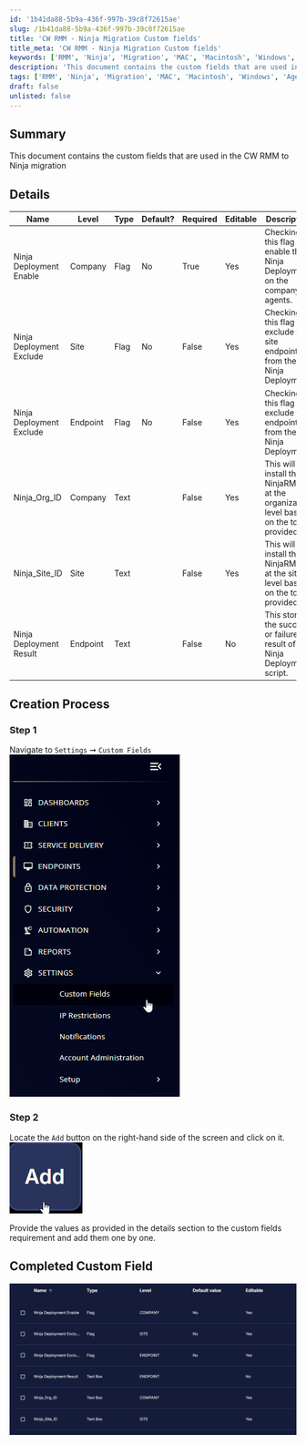 ```yaml
---
id: '1b41da88-5b9a-436f-997b-39c8f72615ae'
slug: /1b41da88-5b9a-436f-997b-39c8f72615ae
title: 'CW RMM - Ninja Migration Custom fields'
title_meta: 'CW RMM - Ninja Migration Custom fields'
keywords: ['RMM', 'Ninja', 'Migration', 'MAC', 'Macintosh', 'Windows', 'Agent', 'Install']
description: 'This document contains the custom fields that are used in the CW RMM to Ninja migration'
tags: ['RMM', 'Ninja', 'Migration', 'MAC', 'Macintosh', 'Windows', 'Agent', 'Install']
draft: false
unlisted: false
---
```


## Summary

This document contains the custom fields that are used in the CW RMM to Ninja migration

## Details

| Name                     | Level   | Type  | Default? | Required | Editable | Description                                                                 |
|--------------------------|---------|-------|----------|----------|----------|-----------------------------------------------------------------------------|
| Ninja Deployment Enable  | Company | Flag  | No       | True     | Yes      | Checking this flag will enable the Ninja Deployment on the company agents.  |
| Ninja Deployment Exclude | Site    | Flag  | No       | False    | Yes      | Checking this flag will exclude the site endpoints from the Ninja Deployment. |
| Ninja Deployment Exclude | Endpoint| Flag  | No       | False    | Yes      | Checking this flag will exclude the endpoint from the Ninja Deployment.     |
| Ninja_Org_ID             | Company | Text  |          | False    | Yes      | This will install the NinjaRMM at the organization level based on the token provided. |
| Ninja_Site_ID            | Site    | Text  |          | False    | Yes      | This will install the NinjaRMM at the site level based on the token provided. |
| Ninja Deployment Result  | Endpoint| Text  |          | False    | No       | This stores the success or failure result of the Ninja Deployment script.   |


## Creation Process

### Step 1

Navigate to `Settings` ➞ `Custom Fields`  
![Step1](../../../static/img/cw-rmm-custom-fields-common-screenshots/step1.png)

### Step 2

Locate the `Add` button on the right-hand side of the screen and click on it.  
![Step2](../../../static/img/cw-rmm-custom-fields-common-screenshots/step2.png)

Provide the values as provided in the details section to the custom fields requirement and add them one by one.

## Completed Custom Field

![Complete custom field](../../../static/img/docs/rmm-ninja-migration-customfields/{146463ED-7592-4A4D-AD9E-F7C31CA94E1F}.png)